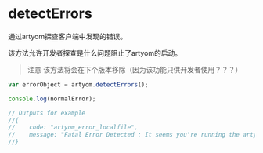 # detectErrors

通过artyom探查客户端中发现的错误。

该方法允许开发者探查是什么问题阻止了artyom的启动。

> 注意
> 该方法将会在下个版本移除（因为该功能只供开发者使用？？？）

```javascript
var errorObject = artyom.detectErrors();

console.log(normalError);

// Outputs for example
//{
//    code: "artyom_error_localfile",
//    message: "Fatal Error Detected : It seems you're running the artyom demo from a local file ! The SpeechRecognitionAPI Needs to be hosted someway (server as http or https). Artyom will NOT work here, Sorry."
//}
```